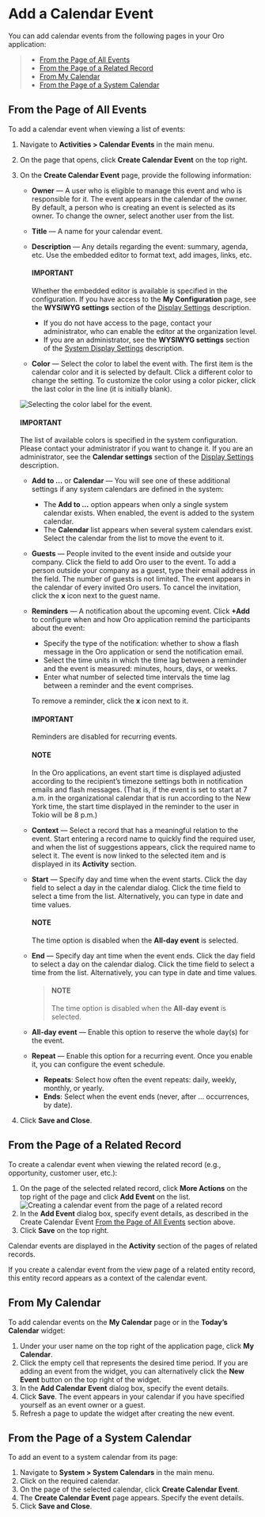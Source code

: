 <a id="doc-activities-events-actions-add-detailed"></a>

<a id="doc-activities-events-actions-add-fromgrid"></a>

<a id="doc-activities-events-information"></a>

<a id="doc-activities-events-schedule"></a>

<a id="doc-activities-events-actions-add"></a>

# Add a Calendar Event

You can add calendar events from the following pages in your Oro application:

> * [From the Page of All Events](#from-the-page-of-all-events)
> * [From the Page of a Related Record](#from-the-page-of-a-related-record)
> * [From My Calendar](#from-my-calendar)
> * [From the Page of a System Calendar](#from-the-page-of-a-system-calendar)

<a id="doc-activities-events-details"></a>

## From the Page of All Events

To add a calendar event when viewing a list of events:

1. Navigate to **Activities > Calendar Events** in the main menu.
2. On the page that opens, click **Create Calendar Event** on the top right.
3. On the **Create Calendar Event** page, provide the following information:
   * **Owner** — A user who is eligible to manage this event and who is responsible for it. The event appears in the calendar of the owner. By default, a person who is creating an event is selected as its owner. To change the owner, select another user from the list.
   * **Title** — A name for your calendar event.
   * **Description** — Any details regarding the event: summary, agenda, etc. Use the embedded editor to format text, add images, links, etc.

     #### IMPORTANT
     Whether the embedded editor is available is specified in the configuration. If you have access to the **My Configuration** page, see the **WYSIWYG settings** section of the [Display Settings](../../system/user-management/users/configuration/user-display-settings.md#doc-my-user-configuration-display) description.
     * If you do not have access to the page, contact your administrator, who can enable the editor at the organization level.
     * If you are an administrator, see the **WYSIWYG settings** section of the [System Display Settings](../../system/configuration/system/general-setup/display.md#doc-configuration-display-settings) description.
   * **Color** — Select the color to label the event with. The first item is the calendar color and it is selected by default. Click a different color to change the setting. To customize the color using a color picker, click the last color in the line (it is initially blank).

   ![Selecting the color label for the event.](user/img/activities/activities_events_actions_add2.png)

   #### IMPORTANT
   The list of available colors is specified in the system configuration. Please contact your administrator if you want to change it. If you are an administrator, see the **Calendar settings** section of the [Display Settings](../../system/configuration/system/general-setup/display.md#doc-configuration-display-settings) description.

   * **Add to …** or **Calendar** — You will see one of these additional settings if any system calendars are defined in the system:
     * The **Add to …** option appears when only a single system calendar exists. When enabled, the event is added to the system calendar.
     * The **Calendar** list appears when several system calendars exist. Select the calendar from the list to move the event to it.
   * **Guests** — People invited to the event inside and outside your company. Click the field to add Oro user to the event. To add a person outside your company as a guest, type their email address in the field. The number of guests is not limited. The event appears in the calendar of every invited Oro users. To cancel the invitation, click the **x** icon next to the guest name.
   * **Reminders** — A notification about the upcoming event. Click **+Add** to configure when and how Oro application remind the participants about the event:
     * Specify the type of the notification: whether to show a flash message in the Oro application or send the notification email.
     * Select the time units in which the time lag between a reminder and the event is measured: minutes, hours, days, or weeks.
     * Enter what number of selected time intervals the time lag between a reminder and the event comprises.

     To remove a reminder, click the **x** icon next to it.

     #### IMPORTANT
     Reminders are disabled for recurring events.

     #### NOTE
     In the Oro applications, an event start time is displayed adjusted according to the recipient’s timezone settings both in notification emails and flash messages.  (That is, if the event is set to start at 7 a.m. in the organizational calendar that is run according to the New York time, the start time displayed in the reminder to the user in Tokio will be 8 p.m.)
   * **Context** — Select a record that has a meaningful relation to the event. Start entering a record name to quickly find the required user, and when the list of suggestions appears, click the required name to select it. The event is now linked to the selected item and is displayed in its **Activity** section.
   * **Start** — Specify day and time when the event starts. Click the day field to select a day in the calendar dialog. Click the time field to select a time from the list. Alternatively, you can type in date and time values.

     #### NOTE
     The time option is disabled when the **All-day event** is selected.
   * **End** — Specify day ant time when the event ends. Click the day field to select a day on the calendar dialog. Click the time field to select a time from the list. Alternatively, you can type in date and time values.
     > #### NOTE
     > The time option is disabled when the **All-day event** is selected.
   * **All-day event** — Enable this option to reserve the whole day(s) for the event.
   * **Repeat** — Enable this option for a recurring event. Once you enable it, you can configure the event schedule.
     * **Repeats**: Select how often the event repeats: daily, weekly, monthly, or yearly.
     * **Ends**: Select when the event ends (never, after … occurrences, by date).
4. Click **Save and Close**.

## From the Page of a Related Record

To create a calendar event when viewing the related record (e.g., opportunity, customer user, etc.):

1. On the page of the selected related record, click **More Actions** on the top right of the page and click **Add Event** on the list.
   ![Creating a calendar event from the page of a related record](user/img/activities/events_actions_add_related0.png)
2. In the **Add Event** dialog box, specify event details, as described in the Create Calendar Event [From the Page of All Events](#doc-activities-events-details)  section above.
3. Click **Save** on the top right.

Calendar events are displayed in the **Activity** section of the pages of related records.

If you create a calendar event from the view page of a related entity record, this entity record appears as a context of the calendar event.

<a id="user-guide-activities-events-add-my-calendar"></a>

## From My Calendar

To add calendar events on the **My Calendar** page or in the **Today’s Calendar** widget:

1. Under your user name on the top right of the application page, click **My Calendar**.
2. Click the empty cell that represents the desired time period. If you are adding an event from the widget, you can alternatively click the **New Event** button on the top right of the widget.
3. In the **Add Calendar Event** dialog box, specify the event details.
4. Click **Save**. The event appears in your calendar if you have specified yourself as an event owner or a guest.
5. Refresh a page to update the widget after creating the new event.

<a id="user-guide-activities-events-add-system-calendar"></a>

## From the Page of a System Calendar

To add an event to a system calendar from its page:

1. Navigate to **System > System Calendars** in the main menu.
2. Click on the required calendar.
3. On the page of the selected calendar, click **Create Calendar Event**.
4. The **Create Calendar Event** page appears. Specify the event details.
5. Click **Save and Close**.
